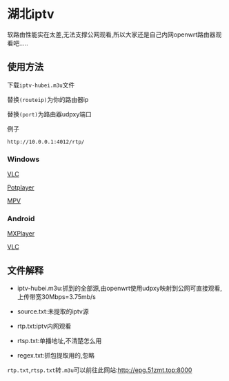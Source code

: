 # 湖北iptv

软路由性能实在太差,无法支撑公网观看,所以大家还是自己内网openwrt路由器观看吧.....

## 使用方法

下载`iptv-hubei.m3u`文件

替换`(routeip)`为你的路由器ip

替换`(port)`为路由器udpxy端口

例子

```
http://10.0.0.1:4012/rtp/
```

### Windows

[VLC](https://www.videolan.org/vlc/)

[Potplayer](https://potplayer.tv/)

[MPV](https://sourceforge.net/projects/mpv-player-windows/files/)

### Android

[MXPlayer](https://play.google.com/store/apps/details?id=com.mxtech.videoplayer.ad&hl=zh&gl=US&pli=1)

[VLC](https://get.videolan.org/vlc-android/last/)

## 文件解释

- iptv-hubei.m3u:抓到的全部源,由openwrt使用udpxy映射到公网可直接观看,上传带宽30Mbps=3.75mb/s

- source.txt:未提取的iptv源

- rtp.txt:iptv内网观看
- rtsp.txt:单播地址,不清楚怎么用
- regex.txt:抓包提取用的,忽略

`rtp.txt`,`rtsp.txt`转`.m3u`可以前往此网站:http://epg.51zmt.top:8000

